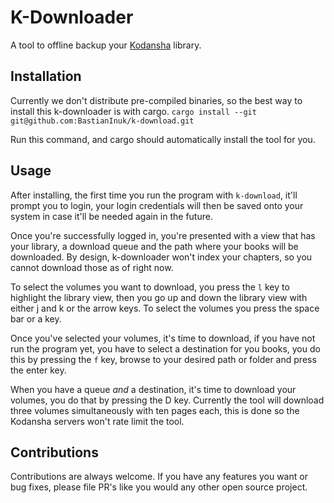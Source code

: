 # K-Downloader

A tool to offline backup your [Kodansha](https://kodansha.us) library.

## Installation

Currently we don't distribute pre-compiled binaries, so the best way to install this k-downloader is with cargo. 
`cargo install --git git@github.com:BastianInuk/k-download.git`

Run this command, and cargo should automatically install the tool for you.

## Usage

After installing, the first time you run the program with `k-download`, it'll prompt you to login, your login credentials will then be saved onto your system in case it'll be needed again in the future.

Once you're successfully logged in, you're presented with a view that has your library, a download queue and the path where your books will be downloaded. By design, k-downloader won't index your chapters, so you cannot download those as of right now. 

To select the volumes you want to download, you press the `l` key to highlight the library view, then you go up and down the library view with either j and k or the arrow keys. To select the volumes you press the space bar or a key. 

Once you've selected your volumes, it's time to download, if you have not run the program yet, you have to select a destination for you books, you do this by pressing the `f` key, browse to your desired path or folder and press the enter key.

When you have a queue *and* a destination, it's time to download your volumes, you do that by pressing the D key. Currently the tool will download three volumes simultaneously with ten pages each, this is done so the Kodansha servers won't rate limit the tool.

## Contributions

Contributions are always welcome. If you have any features you want or bug fixes, please file PR's like you would any other open source project.
